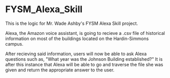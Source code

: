 # FYSM_Alexa_Skill

This is the logic for Mr. Wade Ashby's FYSM Alexa Skill project. 

Alexa, the Amazon voice assistant, is going to recieve a .csv file of historical information on most of the buildings located on the Hardin-Simmons campus.

After recieving said information, users will now be able to ask Alexa questions such as, "What year was the Johnson Building established?"
It is after this instance that Alexa will be able to go and traverse the file she was given and return the appropriate answer to the user.
